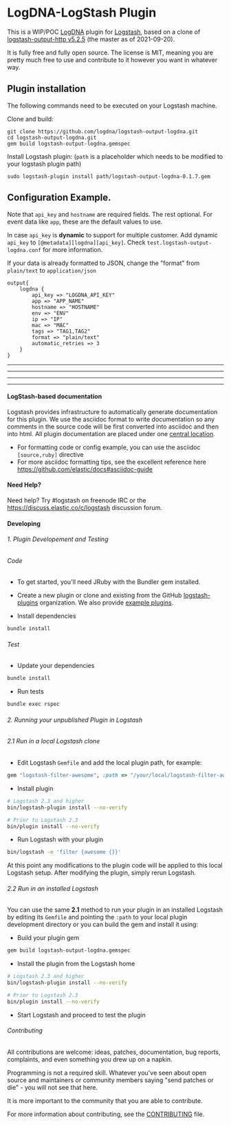 # LogDNA-LogStash Plugin

This is a WIP/POC [LogDNA](https://logdna.com) plugin for [Logstash](https://github.com/elastic/logstash), based on a clone of [logstash-output-http v5.2.5](https://github.com/logstash-plugins/logstash-output-http/tree/v5.2.5) (the master as of 2021-09-20).

It is fully free and fully open source. The license is MIT, meaning you are pretty much free to use and contribute to it however you want in whatever way.


## Plugin installation

The following commands need to be executed on your Logstash machine.
   
Clone and build:
```
git clone https://github.com/logdna/logstash-output-logdna.git
cd logstash-output-logdna.git
gem build logstash-output-logdna.gemspec
```
Install Logstash plugin: (`path` is a placeholder which needs to be modified to your logstash plugin path)
```
sudo logstash-plugin install path/logstash-output-logdna-0.1.7.gem
```



## Configuration Example.
Note that `api_key` and `hostname` are required fields.  The rest optional.  For event data like `app`, these are the default values to use.

In case `api_key` is <b>dynamic</b> to support for multiple customer. Add dynamic `api_key` to `[@metadata][logdna][api_key]`. Check `test.logstash-output-logdna.conf` for more information.

If your data is already formatted to JSON, change the "format" from `plain/text` to `application/json`
```
output{
    logdna {
        api_key => "LOGDNA_API_KEY"
        app => "APP_NAME"
        hostname => "HOSTNAME"
        env => "ENV"
        ip => "IP"
        mac => "MAC"
        tags => "TAG1,TAG2"
        format => "plain/text"
        automatic_retries => 3
    }
}
```
   
   
   
   
   
   

--------------------------------------------------------------------------------
--------------------------------------------------------------------------------
--------------------------------------------------------------------------------
--------------------------------------------------------------------------------
#### LogStash-based documentation

Logstash provides infrastructure to automatically generate documentation for this plugin. We use the asciidoc format to write documentation so any comments in the source code will be first converted into asciidoc and then into html. All plugin documentation are placed under one [central location](http://www.elastic.co/guide/en/logstash/current/).

- For formatting code or config example, you can use the asciidoc `[source,ruby]` directive
- For more asciidoc formatting tips, see the excellent reference here https://github.com/elastic/docs#asciidoc-guide

#### Need Help?

Need help? Try #logstash on freenode IRC or the https://discuss.elastic.co/c/logstash discussion forum.

#### Developing

###### 1. Plugin Developement and Testing

###### Code
- To get started, you'll need JRuby with the Bundler gem installed.

- Create a new plugin or clone and existing from the GitHub [logstash-plugins](https://github.com/logstash-plugins) organization. We also provide [example plugins](https://github.com/logstash-plugins?query=example).

- Install dependencies
```sh
bundle install
```

###### Test

- Update your dependencies

```sh
bundle install
```

- Run tests

```sh
bundle exec rspec
```

###### 2. Running your unpublished Plugin in Logstash

###### 2.1 Run in a local Logstash clone

- Edit Logstash `Gemfile` and add the local plugin path, for example:
```ruby
gem "logstash-filter-awesome", :path => "/your/local/logstash-filter-awesome"
```
- Install plugin
```sh
# Logstash 2.3 and higher
bin/logstash-plugin install --no-verify

# Prior to Logstash 2.3
bin/plugin install --no-verify

```
- Run Logstash with your plugin
```sh
bin/logstash -e 'filter {awesome {}}'
```
At this point any modifications to the plugin code will be applied to this local Logstash setup. After modifying the plugin, simply rerun Logstash.

###### 2.2 Run in an installed Logstash

You can use the same **2.1** method to run your plugin in an installed Logstash by editing its `Gemfile` and pointing the `:path` to your local plugin development directory or you can build the gem and install it using:

- Build your plugin gem
```sh
gem build logstash-output-logdna.gemspec
```
- Install the plugin from the Logstash home
```sh
# Logstash 2.3 and higher
bin/logstash-plugin install --no-verify

# Prior to Logstash 2.3
bin/plugin install --no-verify

```
- Start Logstash and proceed to test the plugin

###### Contributing

All contributions are welcome: ideas, patches, documentation, bug reports, complaints, and even something you drew up on a napkin.

Programming is not a required skill. Whatever you've seen about open source and maintainers or community members  saying "send patches or die" - you will not see that here.

It is more important to the community that you are able to contribute.

For more information about contributing, see the [CONTRIBUTING](https://github.com/elastic/logstash/blob/master/CONTRIBUTING.md) file.
